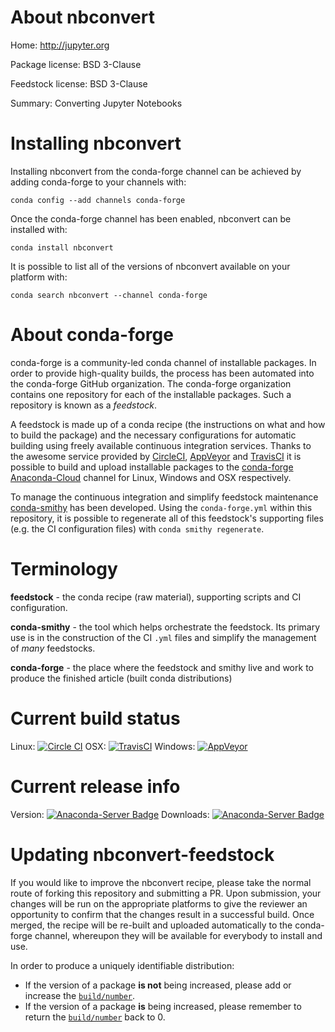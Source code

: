 About nbconvert
===============

Home: http://jupyter.org

Package license: BSD 3-Clause

Feedstock license: BSD 3-Clause

Summary: Converting Jupyter Notebooks



Installing nbconvert
====================

Installing nbconvert from the conda-forge channel can be achieved by adding conda-forge to your channels with:

```
conda config --add channels conda-forge
```

Once the conda-forge channel has been enabled, nbconvert can be installed with:

```
conda install nbconvert
```

It is possible to list all of the versions of nbconvert available on your platform with:

```
conda search nbconvert --channel conda-forge
```


About conda-forge
=================

conda-forge is a community-led conda channel of installable packages.
In order to provide high-quality builds, the process has been automated into the
conda-forge GitHub organization. The conda-forge organization contains one repository 
for each of the installable packages. Such a repository is known as a *feedstock*.

A feedstock is made up of a conda recipe (the instructions on what and how to build
the package) and the necessary configurations for automatic building using freely
available continuous integration services. Thanks to the awesome service provided by
[CircleCI](https://circleci.com/), [AppVeyor](http://www.appveyor.com/)
and [TravisCI](https://travis-ci.org/) it is possible to build and upload installable
packages to the [conda-forge](https://anaconda.org/conda-forge)
[Anaconda-Cloud](http://docs.anaconda.org/) channel for Linux, Windows and OSX respectively.

To manage the continuous integration and simplify feedstock maintenance
[conda-smithy](http://github.com/conda-forge/conda-smithy) has been developed.
Using the ``conda-forge.yml`` within this repository, it is possible to regenerate all of
this feedstock's supporting files (e.g. the CI configuration files) with ``conda smithy regenerate``.


Terminology
===========

**feedstock** - the conda recipe (raw material), supporting scripts and CI configuration.

**conda-smithy** - the tool which helps orchestrate the feedstock.
                   Its primary use is in the construction of the CI ``.yml`` files
                   and simplify the management of *many* feedstocks.

**conda-forge** - the place where the feedstock and smithy live and work to
                  produce the finished article (built conda distributions)

Current build status
====================
Linux: [![Circle CI](https://circleci.com/gh/conda-forge/nbconvert-feedstock.svg?style=svg)](https://circleci.com/gh/conda-forge/nbconvert-feedstock)
OSX: [![TravisCI](https://travis-ci.org/conda-forge/nbconvert-feedstock.svg?branch=master)](https://travis-ci.org/conda-forge/nbconvert-feedstock) 
Windows: [![AppVeyor](https://ci.appveyor.com/api/projects/status/github/conda-forge/nbconvert-feedstock?svg=True)](https://ci.appveyor.com/project/conda-forge/nbconvert-feedstock/branch/master)

Current release info
====================
Version: [![Anaconda-Server Badge](https://anaconda.org/conda-forge/nbconvert/badges/version.svg)](https://anaconda.org/conda-forge/nbconvert)
Downloads: [![Anaconda-Server Badge](https://anaconda.org/conda-forge/nbconvert/badges/downloads.svg)](https://anaconda.org/conda-forge/nbconvert)


Updating nbconvert-feedstock
============================

If you would like to improve the nbconvert recipe, please take the normal
route of forking this repository and submitting a PR. Upon submission, your changes will
be run on the appropriate platforms to give the reviewer an opportunity to confirm that the
changes result in a successful build. Once merged, the recipe will be re-built and uploaded
automatically to the conda-forge channel, whereupon they will be available for everybody to
install and use.

In order to produce a uniquely identifiable distribution:
 * If the version of a package **is not** being increased, please add or increase
   the [``build/number``](http://conda.pydata.org/docs/building/meta-yaml.html#build-number-and-string). 
 * If the version of a package **is** being increased, please remember to return
   the [``build/number``](http://conda.pydata.org/docs/building/meta-yaml.html#build-number-and-string)
   back to 0.
